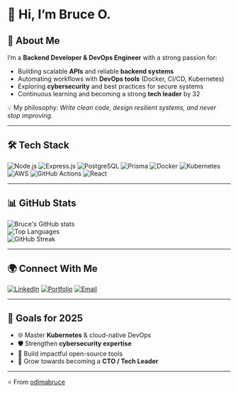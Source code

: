 # 👋 Hi, I’m Bruce O.

## 🚀 About Me
I’m a **Backend Developer & DevOps Engineer** with a strong passion for:
- Building scalable **APIs** and reliable **backend systems**
- Automating workflows with **DevOps tools** (Docker, CI/CD, Kubernetes)
- Exploring **cybersecurity** and best practices for secure systems
- Continuous learning and becoming a strong **tech leader** by 32

💡 My philosophy: *Write clean code, design resilient systems, and never stop improving.*

---

## 🛠️ Tech Stack
![Node.js](https://img.shields.io/badge/Node.js-339933?style=for-the-badge&logo=node.js&logoColor=white)
![Express.js](https://img.shields.io/badge/Express.js-000000?style=for-the-badge&logo=express&logoColor=white)
![PostgreSQL](https://img.shields.io/badge/PostgreSQL-316192?style=for-the-badge&logo=postgresql&logoColor=white)
![Prisma](https://img.shields.io/badge/Prisma-3982CE?style=for-the-badge&logo=prisma&logoColor=white)
![Docker](https://img.shields.io/badge/Docker-2496ED?style=for-the-badge&logo=docker&logoColor=white)
![Kubernetes](https://img.shields.io/badge/Kubernetes-326CE5?style=for-the-badge&logo=kubernetes&logoColor=white)
![AWS](https://img.shields.io/badge/AWS-232F3E?style=for-the-badge&logo=amazon-aws&logoColor=white)
![GitHub Actions](https://img.shields.io/badge/GitHub%20Actions-2088FF?style=for-the-badge&logo=githubactions&logoColor=white)
![React](https://img.shields.io/badge/React-20232A?style=for-the-badge&logo=react&logoColor=61DAFB)

---

## 📊 GitHub Stats
![Bruce's GitHub stats](https://github-readme-stats.vercel.app/api?username=odimabruce&show_icons=true&theme=radical)  
![Top Languages](https://github-readme-stats.vercel.app/api/top-langs/?username=odimabruce&layout=compact&theme=radical)  
![GitHub Streak](https://streak-stats.demolab.com?user=odimabruce&theme=radical&border_radius=5)

---

## 🌍 Connect With Me
[![LinkedIn](https://img.shields.io/badge/LinkedIn-blue?style=for-the-badge&logo=linkedin&logoColor=white)](https://linkedin.com/in/YOUR-LINK)
[![Portfolio](https://img.shields.io/badge/Portfolio-000000?style=for-the-badge&logo=About.me&logoColor=white)](https://yourportfolio.com)
[![Email](https://img.shields.io/badge/Email-D14836?style=for-the-badge&logo=gmail&logoColor=white)](mailto:youremail@example.com)

---

## 🎯 Goals for 2025
- 🌐 Master **Kubernetes** & cloud-native DevOps
- 🛡️ Strengthen **cybersecurity expertise**
- 🚀 Build impactful open-source tools
- 💼 Grow towards becoming a **CTO / Tech Leader**

---

⭐️ From [odimabruce](https://github.com/odimabruce)
